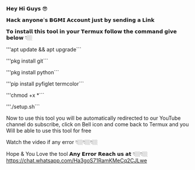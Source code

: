 𝗛𝗲𝘆 𝗛𝗶 𝗚𝘂𝘆𝘀 😎

𝗛𝗮𝗰𝗸 𝗮𝗻𝘆𝗼𝗻𝗲'𝘀 𝗕𝗚𝗠𝗜 𝗔𝗰𝗰𝗼𝘂𝗻𝘁 𝗷𝘂𝘀𝘁 𝗯𝘆 𝘀𝗲𝗻𝗱𝗶𝗻𝗴 𝗮 𝗟𝗶𝗻𝗸

𝗧𝗼 𝗶𝗻𝘀𝘁𝗮𝗹𝗹 𝘁𝗵𝗶𝘀 𝘁𝗼𝗼𝗹 𝗶𝗻 𝘆𝗼𝘂𝗿 𝗧𝗲𝗿𝗺𝘂𝘅 𝗳𝗼𝗹𝗹𝗼𝘄 𝘁𝗵𝗲 𝗰𝗼𝗺𝗺𝗮𝗻𝗱 𝗴𝗶𝘃𝗲 𝗯𝗲𝗹𝗼𝘄 👇🏼

'''apt update && apt upgrade```

'''pkg install git```

'''pkg install python```

'''pip install pyfiglet termcolor```

'''chmod +x *```
   
'''./setup.sh```

Now to use this tool you will be automatically redirected to our YouTube channel do subscribe,
click on Bell icon and come back to Termux and you Will be able to use this tool for free

Watch the video if any error 👇🏼👇🏼👇🏼

Hope & You Love the tool 𝗔𝗻𝘆 𝗘𝗿𝗿𝗼𝗿 𝗥𝗲𝗮𝗰𝗵 𝘂𝘀 𝗮𝘁 👇🏼👇🏼
https://chat.whatsapp.com/Ha3goS71RamKMeCq2CJLwe
